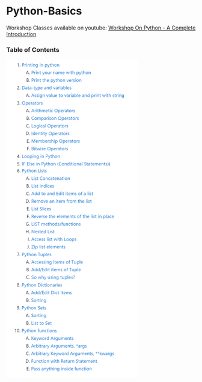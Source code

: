 # Python-Basics

Workshop Classes available on youtube:
<a href="https://youtu.be/M57dhh8C1pc" target="_blank">Workshop On Python - A Complete Introduction</a>

### Table of Contents
<img src = "images/toc.PNG" width=350>
